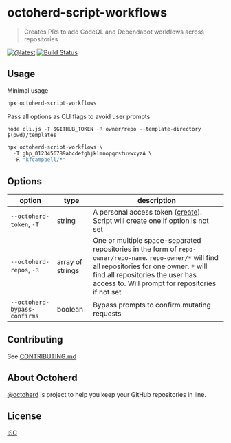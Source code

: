 # octoherd-script-workflows

> Creates PRs to add CodeQL and Dependabot workflows across repositories

[![@latest](https://img.shields.io/npm/v/octoherd-script-workflows.svg)](https://www.npmjs.com/package/octoherd-script-workflows)
[![Build Status](https://github.com/kfcampbell/octoherd-script-workflows/workflows/Test/badge.svg)](https://github.com/kfcampbell/octoherd-script-workflows/actions?query=workflow%3ATest+branch%3Amain)

## Usage

Minimal usage

```js
npx octoherd-script-workflows
```

Pass all options as CLI flags to avoid user prompts

```
node cli.js -T $GITHUB_TOKEN -R owner/repo --template-directory $(pwd)/templates
```

```js
npx octoherd-script-workflows \
  -T ghp_0123456789abcdefghjklmnopqrstuvwxyzA \
  -R "kfcampbell/*"
```

## Options

| option                       | type             | description                                                                                                                                                                                                                                 |
| ---------------------------- | ---------------- | ------------------------------------------------------------------------------------------------------------------------------------------------------------------------------------------------------------------------------------------- |
| `--octoherd-token`, `-T`     | string           | A personal access token ([create](https://github.com/settings/tokens/new?scopes=repo)). Script will create one if option is not set                                                                                                         |
| `--octoherd-repos`, `-R`     | array of strings | One or multiple space-separated repositories in the form of `repo-owner/repo-name`. `repo-owner/*` will find all repositories for one owner. `*` will find all repositories the user has access to. Will prompt for repositories if not set |
| `--octoherd-bypass-confirms` | boolean          | Bypass prompts to confirm mutating requests                                                                                                                                                                                                 |

## Contributing

See [CONTRIBUTING.md](CONTRIBUTING.md)

## About Octoherd

[@octoherd](https://github.com/octoherd/) is project to help you keep your GitHub repositories in line.

## License

[ISC](LICENSE.md)
